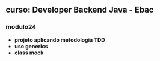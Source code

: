 ## curso: Developer Backend Java - Ebac
### modulo24

- <strong>projeto aplicando metodologia TDD</strong> 
- <strong>uso generics</strong>
- <strong>class mock</strong>
